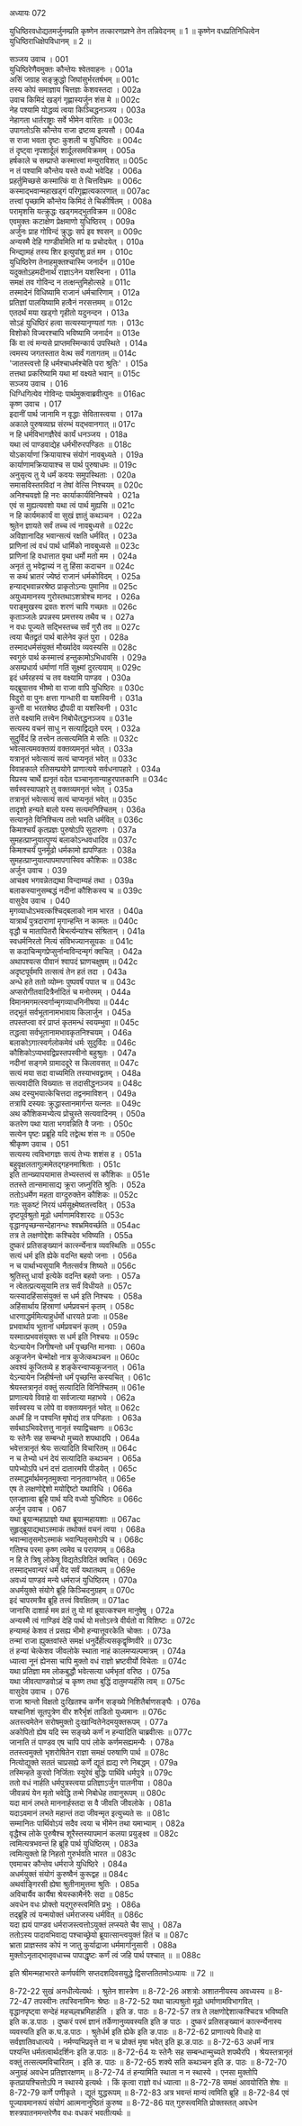 अध्यायः 072

युधिष्ठिरवधोद्यतमर्जुनम्प्रति कृष्णेन तत्कारणप्रश्ने तेन तन्निवेदनम् ॥ 1 ॥ कृष्णेन वधप्रतिनिधित्वेन युधिष्ठिराधिक्षेपविधानम् ॥ 2 ॥

सञ्जय उवाच ।	001  
युधिष्ठिरेणैवमुक्तः कौन्तेयः श्वेतवाहनः ।	001a  
असिं जग्राह सङ्क्रुद्धो जिघांसुर्भरतर्षभम् ॥	001c  
तस्य कोपं समाज्ञाय चित्तज्ञः केशवस्तदा ।	002a  
उवाच किमिदं खड्गं गृह्णास्यर्जुन शंस मे ॥	002c  
नेह पश्यामि योद्धव्यं त्वया किञ्चिद्धनञ्जय ।	003a  
नेहागता धार्तराष्ट्राः सर्वे भीमेन वारिताः ॥	003c  
उपागतोऽसि कौन्तेय राजा द्रष्टव्य इत्यसौ ।	004a  
स राजा भवता दृष्टः कुशली च युधिष्ठिरः ॥	004c  
तं दृष्ट्वा नृपशार्दूलं शार्दूलसमविक्रमम् ।	005a  
हर्षकाले च सम्प्राप्ते कस्मात्त्वां मन्युराविशत् ॥	005c  
न तं पश्यामि कौन्तेय यस्ते वध्यो भवेदिह ।	006a  
प्रहर्तुमिच्छसे कस्मात्किं वा ते चित्तविभ्रमः ॥	006c  
कस्माद्भवान्महाखड्गं परिगृह्णात्यकारणात् ॥	007ac  
तत्त्वां पृच्छामि कौन्तेय किमिदं ते चिकीर्षितम् ।	008a  
परामृशसि यत्क्रुद्धः खड्गमद्भुतविक्रम ॥	008c  
एवमुक्तः कटाक्षेण प्रेक्षमाणो युधिष्ठिरम् ।	009a  
अर्जुनः प्राह गोविन्दं क्रुद्धः सर्प इव श्वसन् ॥	009c  
अन्यस्मै देहि गाण्डीवमिति मां यः प्रचोदयेत् ।	010a  
भिन्द्यामहं तस्य शिर इत्युपांशु व्रतं मम ।	010c  
युधिष्ठिरेण तेनाहमुक्तश्चास्मि जनार्दन ॥	010e  
यदुक्तोऽहमदीनार्थं राज्ञाऽनेन यशस्विना ।	011a  
समक्षं तव गोविन्द न तत्क्षन्तुमिहोत्सहे ॥	011c  
तस्मादेनं विधिष्यामि राजानं धर्मचारिणाम् ।	012a  
प्रतिज्ञां पालयिष्यामि हत्वैनं नरसत्तमम् ॥	012c  
एतदर्थं मया खड्गो गृहीतो यदुनन्दन ।	013a  
सोऽहं युधिष्ठिरं हत्वा सत्यस्यानृण्यतां गतः ।	013c  
विशोको विज्वरश्चापि भविष्यामि जनार्दन ॥	013e  
किं वा त्वं मन्यसे प्राप्तमस्मिन्कार्य उपस्थिते ।	014a  
त्वमस्य जगतस्तात वेत्थ सर्वं गतागतम् ॥	014c  
\'जातस्त्वत्तो हि धर्मश्चाधर्मश्चेति परा श्रुतिः\' ।	015a  
तत्तथा प्रकरिष्यामि यथा मां वक्ष्यते भवान् ॥	015c  
सञ्जय उवाच ।	016  
धिग्धिगित्येव गोविन्दः पार्थमुक्त्वाब्रवीत्पुनः ॥	016ac  
कृष्ण उवाच ।	017  
इदानीं पार्थ जानामि न वृद्धाः सेवितास्त्वया ।	017a  
अकाले पुरुषव्याघ्र संरम्भं यद्भवानगात् ॥	017c  
न हि धर्मविभागज्ञैरेवं कार्यं धनञ्जय ।	018a  
यथा त्वं पाण्डवाद्येह धर्मभीरुरपण्डितः ॥	018c  
योऽकार्याणां क्रियायाश्च संयोगं नावबुध्यते ।	019a  
कार्याणामक्रियायाश्च स पार्थ पुरुषाधमः ॥	019c  
अनुसृत्य तु ये धर्मं कवयः समुपस्थिताः ।	020a  
समासविस्तरविदां न तेषां वेत्सि निश्चयम् ॥	020c  
अनिश्चयज्ञो हि नरः कार्याकार्यविनिश्चये ।	021a  
एवं स मुह्यत्यवशो यथा त्वं पार्थ मुह्यसि ॥	021c  
न हि कार्यमकार्यं वा सुखं ज्ञातुं कथञ्चन ।	022a  
श्रुतेन ज्ञायते सर्वं तच्च त्वं नावबुध्यसे ॥	022c  
अविज्ञानादिह भवान्सत्यं रक्षति धर्मवित् ।	023a  
प्राणिनां त्वं वधं पार्थ धार्मिको नावबुध्यसे ॥	023c  
प्राणिनां हि वधात्तात वृथा धर्मो मतो मम ।	024a  
अनृतं तु भवेद्वाच्यं न तु हिंसा कदाचन ॥	024c  
स कथं भ्रातरं ज्येष्ठं राजानं धर्मकोविदम् ।	025a  
हन्याद्भवान्नरश्रेष्ठ प्राकृतोऽन्यः पुमानिव ॥	025c  
अयुध्यमानस्य गुरोस्तथाऽशत्रोश्च मानद ।	026a  
पराङ्मुखस्य द्रवतः शरणं चापि गच्छतः ॥	026c  
कृताञ्जलेः प्रपन्नस्य प्रमत्तस्य तथैव च ।	027a  
न वधः पूज्यते सद्भिस्तच्च सर्वं गुरौ तव ॥	027c  
त्वया चैतद्व्रतं पार्थ बालेनेव कृतं पुरा ।	028a  
तस्मादधर्मसंयुक्तं मौर्ख्यादेव व्यवस्यसि ॥	028c  
स्वगुरुं पार्थ कस्मात्त्वं हन्तुकामोऽभिधावसि ।	029a  
असम्प्रधार्य धर्माणां गतिं सूक्ष्मां दुरत्ययाम् ॥	029c  
इदं धर्मरहस्यं च तव वक्ष्यामि पाण्डव ।	030a  
यद्ब्रूयात्तव भीष्मो वा राजा वापि युधिष्ठिरः ॥	030c  
विदुरो वा पुनः क्षत्ता गान्धारी वा यशस्विनी ।	031a  
कुन्ती वा भरतश्रेष्ठ द्रौपदी वा यशस्विनी ।	031c  
तत्ते वक्ष्यामि तत्त्वेन निबोधैतद्धनञ्जय ॥	031e  
सत्यस्य वचनं साधु न सत्याद्विद्यते परम् ।	032a  
सुदुर्विदं हि तत्त्वेन तत्सत्यमिति मे सतिः ॥	032c  
भवेत्सत्यमवक्तव्यं वक्तव्यमनृतं भवेत् ।	033a  
यत्रानृतं भवेत्सत्यं सत्यं चाप्यनृतं भवेत् ॥	033c  
विवाहकाले रतिसम्प्रयोगे प्राणात्यये सर्वधनापहारे ।	034a  
विप्रस्य चार्थे ह्यनृतं वदेत पञ्चानृतान्याहुरपातकानि ॥	034c  
सर्वस्वस्यापहारे तु वक्तव्यमनृतं भवेत् ।	035a  
तत्रानृतं भवेत्सत्यं सत्यं चाप्यनृतं भवेत् ॥	035c  
तादृशो हन्यते बालो यस्य सत्यमनिश्चितम् ।	036a  
सत्यानृते विनिश्चित्य ततो भवति धर्मवित् ॥	036c  
किमाश्चर्यं कृतप्रज्ञः पुरुषोऽपि सुदारुणः ।	037a  
सुमहत्प्राप्नुयात्पुण्यं बलाकोऽन्धवधादिव ॥	037c  
किमाश्चर्यं पुनर्मूढो धर्मकामो ह्यपण्डितः ।	038a  
सुमहत्प्राप्नुयात्पापमापगास्विव कौशिकः ॥	038c  
अर्जुन उवाच ।	039  
आचक्ष्व भगवन्नेतद्यथा विन्दाम्यहं तथा ।	039a  
बलाकस्यानुसम्बद्धं नदीनां कौशिकस्य च ॥	039c  
वासुदेव उवाच ।	040  
मृगव्याधोऽभवत्कश्चिद्बलाको नाम भारत ।	040a  
यात्रार्थं पुत्रदाराणां मृगान्हन्ति न कामतः ॥	040c  
वृद्धौ च मातापितरौ बिभर्त्यन्यांश्च संश्रितान् ।	041a  
स्वधर्मनिरतो नित्यं संविभज्यानसूयकः ॥	041c  
स कदाचिन्मृगप्रेप्सुर्नान्वविन्दन्मृगं क्वचित् ।	042a  
अथापश्यत्स पीवानं श्वापदं घ्राणचक्षुषम् ॥	042c  
अदृष्टपूर्वमपि तत्सत्वं तेन हतं तदा ।	043a  
अन्धे हते ततो व्योम्नः पुष्पवर्षं पपात च ॥	043c  
अप्सरोगीतवादित्रैर्नादितं च मनोरमम् ।	044a  
विमानमगमत्स्वर्गान्मृगव्याधनिनीषया ॥	044c  
तद्भूतं सर्वभूतानामभावाय किलार्जुन ।	045a  
तपस्तप्त्वा वरं प्राप्तं कृतमन्धं स्वयम्भुवा ॥	045c  
तद्धत्वा सर्वभूतानामभावकृतनिश्चयम् ।	046a  
बलाकोऽगात्स्वर्गलोकमेवं धर्मः सुदुर्विदः ॥	046c  
कौशिकोऽप्यभवद्विप्रस्तपस्वीनो बहुश्रुतः ।	047a  
नदीनां सङ्गमे ग्रामाददूरे स किलावसत् ॥	047c  
सत्यं मया सदा वाच्यमिति तस्याभवद्व्रतम् ।	048a  
सत्यवादीति विख्यातः स तदासीद्धनञ्जय ॥	048c  
अथ दस्युभयात्केचित्तदा तद्वनमाविशन् ।	049a  
तत्रापि दस्यवः क्रुद्धास्तानमार्गन्त यत्नतः ॥	049c  
अथ कौशिकमभ्येत्य प्रोचुस्ते सत्यवादिनम् ।	050a  
कतरेण पथा याता भगवन्निति वै जनाः ।	050c  
सत्येन पृष्टः प्रब्रूहि यदि तद्वेत्थ शंस नः ॥	050e  
श्रीकृष्ण उवाच ।	051  
सत्यस्य त्वविभागज्ञः सत्यं तेभ्यः शशंस ह ।	051a  
बहुवृक्षलतागुल्ममेतद्गहनमाश्रिताः ।	051c  
इति तान्ख्यापयामास तेभ्यस्तत्त्वं स कौशिकः ॥	051e  
ततस्ते तान्समासाद्य क्रूरा जघ्नुरिति श्रुतिः ।	052a  
ततोऽधर्मेण महता वाग्दुरुक्तेन कौशिकः ॥	052c  
गतः सुकष्टं निरयं धर्मसूक्ष्मेष्वतत्त्ववित् ।	053a  
दृष्टपूर्वश्रुतो मूढो धर्माणामविशारदः ॥	053c  
वृद्धानपृच्छन्सन्देहानन्धः श्वभ्रमिवर्च्छति ॥	054ac  
तत्र ते लक्षणोद्देशः कश्चिदेव भविष्यति ।	055a  
दुष्करं प्रतिसङ्ख्यानं कार्त्स्न्येनात्र व्यवस्थितिः ॥	055c  
सत्यं धर्म इति ह्येके वदन्ति बहवो जनाः ।	056a  
न च पार्थाभ्यसूयामि नैतत्सर्वत्र शिष्यते ॥	056c  
श्रुतिस्तु धार्या इत्येके वदन्ति बहवो जनाः ।	057a  
न त्वेतत्प्रत्यसूयामि तत्र सर्वं विधीयते ॥	057c  
यत्स्यादहिंसासंयुक्तं स धर्म इति निश्चयः ।	058a  
अहिंसार्थाय हिंस्राणां धर्मप्रवचनं कृतम् ।	058c  
धारणाद्धर्ममित्याहुर्धर्मो धारयते प्रजाः ॥	058e  
प्रभवार्थाय भूतानां धर्मप्रवचनं कृतम् ।	059a  
यस्मात्प्रभवसंयुक्तः स धर्म इति निश्चयः ॥	059c  
येऽन्यायेन जिगीषन्तो धर्मं पृच्छन्ति मानवाः ।	060a  
अकूजनेन चेन्मोक्षो नात्र कूजेत्कथञ्चन ॥	060c  
अवश्यं कूजितव्ये ह शङ्केरन्वाप्यकूजनात् ।	061a  
येऽन्यायेन जिहीर्षन्तो धर्मं पृच्छन्ति कस्यचित् ।	061c  
श्रेयस्तत्रानृतं वक्तुं सत्यादिति विनिश्चितम् ॥	061e  
प्राणात्यये विवाहे वा सर्वजात्या महाभये ।	062a  
सर्वस्वस्य च लोपे वा वक्तव्यमनृतं भवेत् ॥	062c  
अधर्मं हि न पश्यन्ति मृषोद्यं तत्र पण्डिताः ।	063a  
सर्वथाऽभिवदेत्तत्तु नानृतं स्याद्विचक्षणः ॥	063c  
यः स्तेनैः सह सम्बन्धो मुच्यते शपथादपि ।	064a  
भवेत्तत्रानृतं श्रेयः सत्यादिति विचारितम् ॥	064c  
न च तेभ्यो धनं देयं सत्यादिति कथञ्चन ।	065a  
पापेभ्योऽपि धनं दत्तं दातारमपि पीडयेत् ।	065c  
तस्माद्धर्मार्थमनृतमुक्त्वा नानृतवाग्भवेत् ॥	065e  
एष ते लक्षणोद्देशो मयोद्दिष्टो यथाविधि ।	066a  
एतज्ज्ञात्वा ब्रूहि पार्थ यदि वध्यो युधिष्ठिरः ॥	066c  
अर्जुन उवाच ।	067  
यथा ब्रूयान्महाप्राज्ञो यथा ब्रूयान्महायशाः ॥	067ac  
सुहृद्ब्रूयाद्यथाऽस्माकं तथोक्तं वचनं त्वया ।	068a  
भवान्मातृसमोऽस्माकं भवान्पितृसमोऽपि च ।	068c  
गतिश्च परमा कृष्ण त्वमेव च परायणम् ॥	068a  
न हि ते त्रिषु लोकेषु विद्यतेऽविदितं क्वचित् ।	069c  
तस्माद्भवान्परं धर्मं वेद सर्वं यथातथम् ॥	069e  
अवध्यं पाण्डवं मन्ये धर्मराजं युधिष्ठिरम् ।	070a  
अधर्मयुक्ते संयोगे ब्रूहि किञ्चिदनुग्रहम् ॥	070c  
इदं चापरमत्रैव ब्रूहि तत्त्वं विवक्षितम् ॥	071ac  
जानासि दाशार्ह मम व्रतं तु यो मां ब्रूयात्कश्चन मानुषेषु ।	072a  
अन्यस्मै त्वं गाण्डिवं देहि पार्थ यो मत्तोऽस्त्रे वीर्यतो वा विशिष्टः ॥	072c  
हन्यामहं केशव तं प्रसह्य भीमो हन्यात्तूवरकेति चोक्तः ।	073a  
तन्मां राजा ह्युक्तवांस्ते समक्षं धनुर्देहीत्यसकृद्वृष्णिवीरे ॥	073c  
तं हन्यां चेत्केशव जीवलोके स्थाता नाहं कालमप्यल्पमात्रम् ।	074a  
ध्यात्वा नूनं ह्येनसा चापि मुक्तो वधं राज्ञो भ्रष्टवीर्यो विचेताः ॥	074c  
यथा प्रतिज्ञा मम लोकबुद्धौ भवेत्सत्या धर्मभृतां वरिष्ठ ।	075a  
यथा जीवत्पाण्डवोऽहं च कृष्ण तथा बुद्धिं दातुमप्यर्हसि त्वम् ॥	075c  
वासुदेव उवाच ।	076  
राजा श्रान्तो विक्षतो दुःखितश्च कर्णेन सङ्ख्ये निशितैर्बाणसङ्घैः ।	076a  
यश्चानिशं सूतपुत्रेण वीर शरैर्भृशं ताडितो युध्यमानः ॥	076c  
अतस्त्वमेतेन सरोषमुक्तो दुःखान्वितेनेदमयुक्तरूपम् ।	077a  
अकोपितो ह्येष यदि स्म सङ्ख्ये कर्णं न हन्यादिति चाब्रवीत्सः ॥	077c  
जानाति तं पाण्डव एष चापि पापं लोके कर्णमसह्यमन्यैः ।	078a  
ततस्त्वमुक्तो भृशरोषितेन राज्ञा समक्षं परुषाणि पार्थ ॥	078c  
नित्योद्युक्ते सततं चाप्रसह्ये कर्णे द्यूतं ह्यद्य रणे निबद्धम् ।	079a  
तस्मिन्हते कुरवो निर्जिताः स्युरेवं बुद्धिः पार्थिवे धर्मपुत्रे ॥	079c  
ततो वधं नार्हति धर्मपुत्रस्त्वया प्रतिज्ञाऽर्जुन पालनीया ।	080a  
जीवन्नयं येन मृतो भवेद्धि तन्मे निबोधेह तवानुरूपम् ॥	080c  
यदा मानं लभते माननार्हस्तदा स वै जीवति जीवलोके ।	081a  
यदाऽवमानं लभते महान्तं तदा जीवन्मृत इत्युच्यते सः ॥	081c  
सम्मानितः पार्थिवोऽयं सदैव त्वया च भीमेन तथा यमाभ्याम् ।	082a  
वृद्धैश्च लोके पुरुषैश्च शूरैस्तस्यापमानं कलया प्रयुङ्क्ष्व ॥	082c  
त्वमित्यत्रभवन्तं हि ब्रूहि पार्थ युधिष्ठिरम् ।	083a  
त्वमित्युक्तो हि निहतो गुरुर्भवति भारत ॥	083c  
एवमाचर कौन्तेय धर्मराजे युधिष्ठिरे ।	084a  
अधर्मयुक्तं संयोगं कुरुष्वैनं कुरूद्वह ॥	084c  
अथर्वाङ्गिरसी ह्येषा श्रुतीनामुत्तमा श्रुतिः ।	085a  
अविचार्यैव कार्यैषा श्रेयस्कामैर्नरैः सदा ॥	085c  
अवधेन वधः प्रोक्तो यद्गुरुस्त्वमिति प्रभुः ।	086a  
तद्ब्रूहि त्वं यन्मयोक्तं धर्मराजस्य धर्मवित् ॥	086c  
यदा ह्ययं पाण्डव धर्मराजस्त्वत्तोऽयुक्तं लप्स्यते चैव साधु ।	087a  
ततोऽस्य पादावभिवाद्य पश्चाच्छ्रेयो ब्रूयात्सान्त्वयुक्तं हितं च ॥	087c  
भ्राता प्राज्ञस्तव कोपं न जातु कुर्याद्राजा धर्ममार्गानुसारी ।	088a  
मुक्तोऽनृताद्भातृवधाच्च पापाद्धृष्टः कर्णं त्वं जहि पार्थ पश्चात् ॥ ॥	088c  

इति श्रीमन्महाभारते कर्णपर्वणि सप्तदशदिवसयुद्धे द्विसप्ततितमोऽध्यायः ॥ 72 ॥

8-72-22 सुखं अनधीत्येत्यर्थः । श्रुतेन शास्त्रेण ॥ 8-72-26 अशत्रोः अशातनीयस्य अवध्यस्य ॥ 8-72-47 तपस्वीनः तपस्विनामिनः श्रेष्ठः ॥ 8-72-52 यथा चाल्पश्रुतो मूढो धर्माणामविभागवित् । वृद्धानपृष्ट्वा सन्देहं महच्छ्वभ्रमिहार्हति । इति ङ. पाठः ॥ 8-72-57 तत्र ते लक्षणोद्देशात्कश्चिदत्र भविष्यति इति क.ड.पाठः । दुष्करं परमं ज्ञानं तर्केणानुव्यवस्यति इति ङ पाठः । दुष्करं प्रतिसङ्ख्यानं कार्त्स्न्येनास्य व्यवस्यति इति क.घ.ड.पाठः । श्रुतेर्धर्म इति ह्येके इति ङ.पाठः ॥ 8-72-62 प्राणात्यये विधाहे वा सर्वज्ञातिवधात्यये । नर्मण्यभिप्रवृत्ते वा न च प्रोक्तं मृषा भवेत् इति झ.ङ.पाठः ॥ 8-72-63 अधर्मं नात्र पश्यन्ति धर्मतत्वार्थदर्शिनः इति ङ.पाठः ॥ 8-72-64 यः स्तेनैः सह सम्बन्धान्मुच्यते शपथैरपि । श्रेयस्तत्रानृतं वक्तुं तत्सत्यमविचारितम् । इति ङ. पाठः ॥ 8-72-65 शक्ये सति कथञ्चन इति ङ. पाठः ॥ 8-72-70 अनुग्रहं अवधेन प्रतिज्ञारक्षणम् ॥ 8-72-74 तं हन्यामिति स्थाता न न स्थास्ये । एनसा मुक्तोपि कृतप्रायश्चित्तोऽपि न स्थास्ये इत्यर्थः । किं कृत्वा राज्ञो वधं ध्यात्वा ॥ 8-72-78 समक्षं आवयोरिति शेषः ॥ 8-72-79 कर्णे पणीकृते । द्यूतं युद्धरूपम् ॥ 8-72-83 अत्र भवन्तं मान्यं त्वमिति ब्रूहि ॥ 8-72-84 एवं पूज्यावमानरूपं संयोगं आत्मनानुष्ठितं कुरुष्व ॥ 8-72-86 यत् गुरुस्त्वमिति प्रोक्तस्तत् अवधेन शस्त्रपातनमन्तरेणैव वधः वधकरं भवतीत्यर्थः ॥
